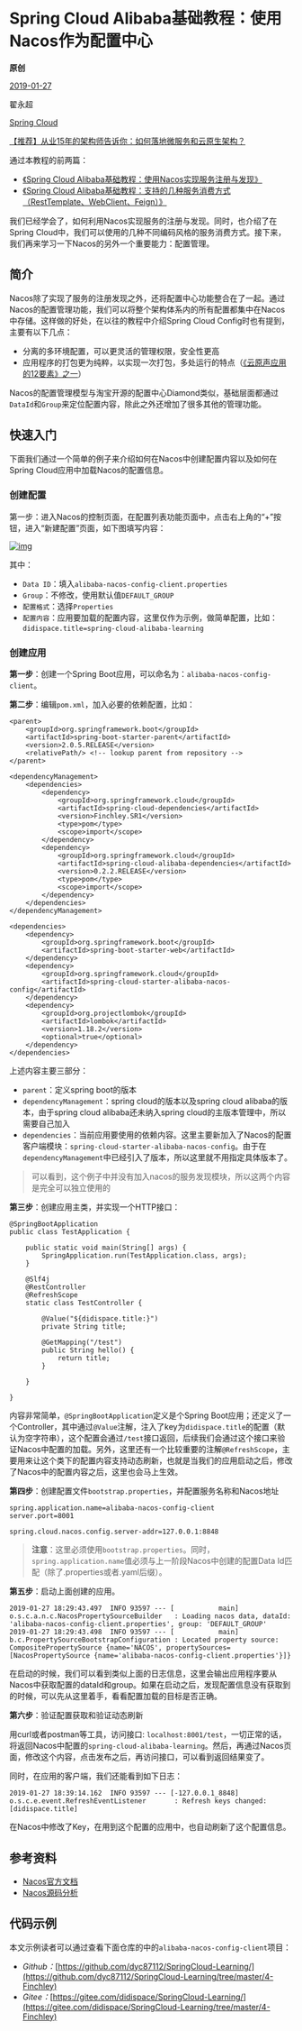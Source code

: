 # Spring Cloud Alibaba基础教程：使用Nacos作为配置中心

**原创**

 [2019-01-27](https://blog.didispace.com/spring-cloud-alibaba-3/)

 翟永超

 [Spring Cloud](https://blog.didispace.com/categories/Spring-Cloud/)

[【推荐】从业15年的架构师告诉你：如何落地微服务和云原生架构？](https://blog.didispace.com/how-to-implement-microservice-and-cloud-native-architecture/)

通过本教程的前两篇：

- [《Spring Cloud Alibaba基础教程：使用Nacos实现服务注册与发现》](http://blog.didispace.com/spring-cloud-alibaba-1/)
- [《Spring Cloud Alibaba基础教程：支持的几种服务消费方式（RestTemplate、WebClient、Feign）》](http://blog.didispace.com/spring-cloud-alibaba-2/)

我们已经学会了，如何利用Nacos实现服务的注册与发现。同时，也介绍了在Spring Cloud中，我们可以使用的几种不同编码风格的服务消费方式。接下来，我们再来学习一下Nacos的另外一个重要能力：配置管理。

## 简介

Nacos除了实现了服务的注册发现之外，还将配置中心功能整合在了一起。通过Nacos的配置管理功能，我们可以将整个架构体系内的所有配置都集中在Nacos中存储。这样做的好处，在以往的教程中介绍Spring Cloud Config时也有提到，主要有以下几点：

- 分离的多环境配置，可以更灵活的管理权限，安全性更高
- 应用程序的打包更为纯粹，以实现一次打包，多处运行的特点（[《云原声应用的12要素》之一](http://blog.didispace.com/12factor-zh-cn/)）

Nacos的配置管理模型与淘宝开源的配置中心Diamond类似，基础层面都通过`DataId`和`Group`来定位配置内容，除此之外还增加了很多其他的管理功能。

## 快速入门

下面我们通过一个简单的例子来介绍如何在Nacos中创建配置内容以及如何在Spring Cloud应用中加载Nacos的配置信息。

### 创建配置

第一步：进入Nacos的控制页面，在配置列表功能页面中，点击右上角的“+”按钮，进入“新建配置”页面，如下图填写内容：

[![img](https://blog.didispace.com/images/pasted-144.png)](https://blog.didispace.com/images/pasted-144.png)

其中：

- `Data ID`：填入`alibaba-nacos-config-client.properties`
- `Group`：不修改，使用默认值`DEFAULT_GROUP`
- `配置格式`：选择`Properties`
- `配置内容`：应用要加载的配置内容，这里仅作为示例，做简单配置，比如：`didispace.title=spring-cloud-alibaba-learning`

### 创建应用

**第一步**：创建一个Spring Boot应用，可以命名为：`alibaba-nacos-config-client`。

**第二步**：编辑`pom.xml`，加入必要的依赖配置，比如：

```
<parent>
    <groupId>org.springframework.boot</groupId>
    <artifactId>spring-boot-starter-parent</artifactId>
    <version>2.0.5.RELEASE</version>
    <relativePath/> <!-- lookup parent from repository -->
</parent>

<dependencyManagement>
    <dependencies>
        <dependency>
            <groupId>org.springframework.cloud</groupId>
            <artifactId>spring-cloud-dependencies</artifactId>
            <version>Finchley.SR1</version>
            <type>pom</type>
            <scope>import</scope>
        </dependency>
        <dependency>
            <groupId>org.springframework.cloud</groupId>
            <artifactId>spring-cloud-alibaba-dependencies</artifactId>
            <version>0.2.2.RELEASE</version>
            <type>pom</type>
            <scope>import</scope>
        </dependency>
    </dependencies>
</dependencyManagement>

<dependencies>
    <dependency>
        <groupId>org.springframework.boot</groupId>
        <artifactId>spring-boot-starter-web</artifactId>
    </dependency>
    <dependency>
        <groupId>org.springframework.cloud</groupId>
        <artifactId>spring-cloud-starter-alibaba-nacos-config</artifactId>
    </dependency>
    <dependency>
        <groupId>org.projectlombok</groupId>
        <artifactId>lombok</artifactId>
        <version>1.18.2</version>
        <optional>true</optional>
    </dependency>
</dependencies>
```

上述内容主要三部分：

- `parent`：定义spring boot的版本
- `dependencyManagement`：spring cloud的版本以及spring cloud alibaba的版本，由于spring cloud alibaba还未纳入spring cloud的主版本管理中，所以需要自己加入
- `dependencies`：当前应用要使用的依赖内容。这里主要新加入了Nacos的配置客户端模块：`spring-cloud-starter-alibaba-nacos-config`。由于在`dependencyManagement`中已经引入了版本，所以这里就不用指定具体版本了。

> 可以看到，这个例子中并没有加入nacos的服务发现模块，所以这两个内容是完全可以独立使用的

**第三步**：创建应用主类，并实现一个HTTP接口：

```
@SpringBootApplication
public class TestApplication {

    public static void main(String[] args) {
        SpringApplication.run(TestApplication.class, args);
    }

    @Slf4j
    @RestController
    @RefreshScope
    static class TestController {

        @Value("${didispace.title:}")
        private String title;

        @GetMapping("/test")
        public String hello() {
            return title;
        }

    }

}
```

内容非常简单，`@SpringBootApplication`定义是个Spring Boot应用；还定义了一个Controller，其中通过`@Value`注解，注入了key为`didispace.title`的配置（默认为空字符串），这个配置会通过`/test`接口返回，后续我们会通过这个接口来验证Nacos中配置的加载。另外，这里还有一个比较重要的注解`@RefreshScope`，主要用来让这个类下的配置内容支持动态刷新，也就是当我们的应用启动之后，修改了Nacos中的配置内容之后，这里也会马上生效。

**第四步**：创建配置文件`bootstrap.properties`，并配置服务名称和Nacos地址

```
spring.application.name=alibaba-nacos-config-client
server.port=8001

spring.cloud.nacos.config.server-addr=127.0.0.1:8848
```

> **注意**：这里必须使用`bootstrap.properties`。同时，`spring.application.name`值必须与上一阶段Nacos中创建的配置Data Id匹配（除了.properties或者.yaml后缀）。

**第五步**：启动上面创建的应用。

```
2019-01-27 18:29:43.497  INFO 93597 --- [           main] o.s.c.a.n.c.NacosPropertySourceBuilder   : Loading nacos data, dataId: 'alibaba-nacos-config-client.properties', group: 'DEFAULT_GROUP'
2019-01-27 18:29:43.498  INFO 93597 --- [           main] b.c.PropertySourceBootstrapConfiguration : Located property source: CompositePropertySource {name='NACOS', propertySources=[NacosPropertySource {name='alibaba-nacos-config-client.properties'}]}
```

在启动的时候，我们可以看到类似上面的日志信息，这里会输出应用程序要从Nacos中获取配置的dataId和group。如果在启动之后，发现配置信息没有获取到的时候，可以先从这里着手，看看配置加载的目标是否正确。

**第六步**：验证配置获取和验证动态刷新

用curl或者postman等工具，访问接口: `localhost:8001/test`，一切正常的话，将返回Nacos中配置的`spring-cloud-alibaba-learning`。然后，再通过Nacos页面，修改这个内容，点击发布之后，再访问接口，可以看到返回结果变了。

同时，在应用的客户端，我们还能看到如下日志：

```
2019-01-27 18:39:14.162  INFO 93597 --- [-127.0.0.1_8848] o.s.c.e.event.RefreshEventListener       : Refresh keys changed: [didispace.title]
```

在Nacos中修改了Key，在用到这个配置的应用中，也自动刷新了这个配置信息。

## 参考资料

- [Nacos官方文档](https://nacos.io/zh-cn/docs/what-is-nacos.html)
- [Nacos源码分析](http://www.iocoder.cn/Nacos/good-collection/?vip)

## 代码示例

本文示例读者可以通过查看下面仓库的中的`alibaba-nacos-config-client`项目：

- *Github：*[https://github.com/dyc87112/SpringCloud-Learning/](https://github.com/dyc87112/SpringCloud-Learning/tree/master/4-Finchley)
- *Gitee：*[https://gitee.com/didispace/SpringCloud-Learning/](https://gitee.com/didispace/SpringCloud-Learning/tree/master/4-Finchley)